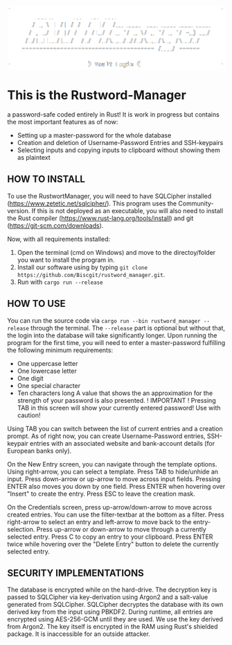 <img src="assets/logo.png" alt="logo"/>

# This is the Rustword-Manager

a password-safe coded entirely in Rust! It is work in progress but contains the most important features as of now:
- Setting up a master-password for the whole database
- Creation and deletion of Username-Password Entries and SSH-keypairs
- Selecting inputs and copying inputs to clipboard without showing them as plaintext

## HOW TO INSTALL

To use the RustwortManager, you will need to have SQLCipher installed (https://www.zetetic.net/sqlcipher/). This program uses the Community-version. 
If this is not deployed as an executable, you will also need to install the Rust compiler (https://www.rust-lang.org/tools/install) and git (https://git-scm.com/downloads).

Now, with all requirements installed:

1. Open the terminal (cmd on Windows) and move to the directoy/folder you want to install the program in.
2. Install our software using by typing `git clone https://github.com/Biscgit/rustword_manager.git`.
3. Run with `cargo run --release`

## HOW TO USE

You can run the source code via
    `cargo run --bin rustword_manager --release`
through the terminal. The `--release` part is optional but without that, the login into the database will take significantly longer.
Upon running the program for the first time, you will need to enter a master-password fulfilling the following minimum requirements:
- One uppercase letter
- One lowercase letter
- One digit
- One special character
- Ten characters long
A value that shows the an approximation for the strength of your password is also presented.
! IMPORTANT ! Pressing TAB in this screen will show your currently entered password! Use with caution!

Using TAB you can switch between the list of current entries and a creation prompt. As of right now, you can create Username-Password entries, SSH-keypair entries with an associated website and bank-account details (for European banks only).

On the New Entry screen, you can navigate through the template options. Using right-arrow, you can select a template.
Press TAB to hide/unhide an input.
Press down-arrow or up-arrow to move across input fields. Pressing ENTER also moves you down by one field.
Press ENTER when hovering over "Insert" to create the entry.
Press ESC to leave the creation mask.

On the Credentials screen, press up-arrow/down-arrow to move across created entries. You can use the filter-textbar at the bottom as a filter.
Press right-arrow to select an entry and left-arrow to move back to the entry-selection.
Press up-arrow or down-arrow to move through a currently selected entry.
Press C to copy an entry to your clipboard.
Press ENTER twice while hovering over the "Delete Entry" button to delete the currently selected entry.

## SECURITY IMPLEMENTATIONS

The database is encrypted while on the hard-drive. The decryption key is passed to SQLCipher via key-derivation using Argon2 and a salt-value generated from SQLCipher. SQLCipher decryptes the database with its own derived key from the input using PBKDF2.
During runtime, all entries are encrypted using AES-256-GCM until they are used. We use the key derived from Argon2.
The key itself is encrypted in the RAM using Rust's shielded package. It is inaccessible for an outside attacker.
